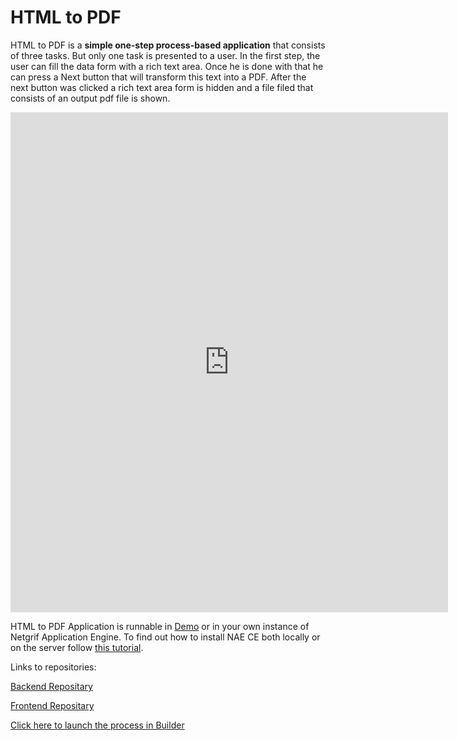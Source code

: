 # HTML to PDF

HTML to PDF is a **simple one-step process-based application** that consists of three tasks. But only one task is presented to a user. In the first step, the user can fill the data form with a rich text area. Once he is done with that he can press a Next button that will transform this text into a PDF. After the next button was clicked a rich text area form is hidden and a file filed that consists of an output pdf file is shown.

<iframe width="700" height="800" src="https://www.youtube.com/embed/lOkMjuRKlS8" title="YouTube video player"
frameborder="0" allow="accelerometer; autoplay; clipboard-write; encrypted-media; gyroscope; picture-in-picture"
allowfullscreen></iframe>

HTML to PDF Application is runnable in [Demo](https://etask.netgrif.cloud/) or in your own instance 
of Netgrif Application Engine. To find out how to install NAE CE both locally or on the server
follow [this tutorial](tutorials/nae-ce-starter/nae-ce-starter.md).

Links to repositories:

[Backend Repositary](https://github.com/petrovicLubos/smallAppShowcaseBackend)

[Frontend Repositary](https://github.com/petrovicLubos/smallAppShowcaseFrontend)


[Click here to launch the process in Builder](https://builder.netgrif.com/modeler?modelUrl=https://academy.netgrif.com/examples/html2pdf/html2pdf.xml)